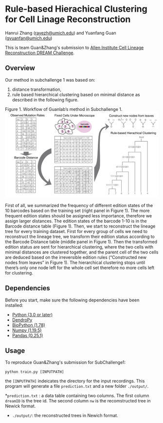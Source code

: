 # Rule-based Hierachical Clustering for Cell Linage Reconstruction
Hanrui Zhang (rayezh@umich.edu) and Yuanfang Guan (gyuanfan@umich.edu)

This is team Guan&Zhang's submission to [Allen Institute Cell Lineage Reconstruction DREAM Challenge](https://www.synapse.org/#!Synapse:syn20692755/wiki/).

## Overview
Our method in subchallenge 1 was based on:
1) distance transformation,
2) rule based hierarchical clustering based on minimal distance
as described in the following figure.

Figure 1. Workflow of Guanlab’s method in Subchallenge 1.
![](Figure1.png)

First of all,  we summarized the frequency of different edition states of the 10 barcodes based on the training set (right panel in Figure 1). The more frequent edition states should be assigned less importance, therefore we assign larger distances. The edition states of the barcode 1-10 is in the Barcode distance table (Figure 1).
Then, we start to reconstruct the lineage tree for every training dataset. First for every group of cells we need to reconstruct the lineage tree, we transform their edition status according to the Barcode Distance table (middle panel in Figure 1).  Then the transformed edition status are sent for hierarchical clustering, where the two cells with minimal distances are clustered together, and the parent cell of the two cells are deduced based on the irreversible edition rules (“Constructed new nodes from leaves” in Figure 1). The hierarchical clustering stops until there’s only one node left for the whole cell set therefore no more cells left for clustering.
## Dependencies
Before you start, make sure the following dependencies have been installed:
* [Python (3.0 or later)](https://www.python.org/download/releases/3.0/)
* [DendroPy](https://dendropy.org)
* [BioPython (1.78)](https://biopython.org/wiki/Download)
* [Numpy (1.19.5)](https://numpy.org/install/)
* [Pandas (0.25.1)](https://pandas.pydata.org/pandas-docs/stable/getting_started/install.html)

## Usage
To reproduce Guan&Zhang's submission for SubChallenge1:
```
python train.py [INPUTPATH]
```
the `[INPUTPATH]` indeicates the directory for the input recordings.
This program will generate a file `prediction.txt` and a new folder `./output/`.

*`prediction.txt` : a data table containing two columns. The first column `dreamID` is the tree id. The second column `nw` is the recomstructed tree in Newick format.
* `./output/`: the reconstructed trees in Newich format.




